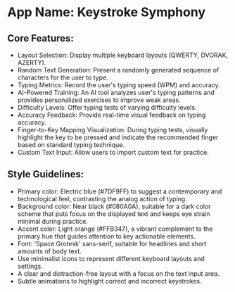 # **App Name**: Keystroke Symphony

## Core Features:

- Layout Selection: Display multiple keyboard layouts (QWERTY, DVORAK, AZERTY).
- Random Text Generation: Present a randomly generated sequence of characters for the user to type.
- Typing Metrics: Record the user's typing speed (WPM) and accuracy.
- AI-Powered Training: An AI tool analyzes user's typing patterns and provides personalized exercises to improve weak areas.
- Difficulty Levels: Offer typing tests of varying difficulty levels.
- Accuracy Feedback: Provide real-time visual feedback on typing accuracy.
- Finger-to-Key Mapping Visualization: During typing tests, visually highlight the key to be pressed and indicate the recommended finger based on standard typing technique.
- Custom Text Input: Allow users to import custom text for practice.

## Style Guidelines:

- Primary color: Electric blue (#7DF9FF) to suggest a contemporary and technological feel, contrasting the analog action of typing.
- Background color: Near black (#080A0A), suitable for a dark color scheme that puts focus on the displayed text and keeps eye strain minimal during practice.
- Accent color: Light orange (#FFB347), a vibrant complement to the primary hue that guides attention to key actionable elements.
- Font: 'Space Grotesk' sans-serif, suitable for headlines and short amounts of body text.
- Use minimalist icons to represent different keyboard layouts and settings.
- A clear and distraction-free layout with a focus on the text input area.
- Subtle animations to highlight correct and incorrect keystrokes.